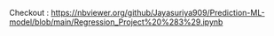 Checkout : https://nbviewer.org/github/Jayasuriya909/Prediction-ML-model/blob/main/Regression_Project%20%283%29.ipynb
